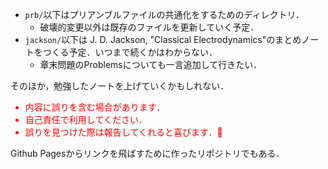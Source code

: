 - `prb/`以下はプリアンブルファイルの共通化をするためのディレクトリ．
    - 破壊的変更以外は既存のファイルを更新していく予定．
- `jackson/`以下は J. D. Jackson, "Classical Electrodynamics"のまとめノートをつくる予定．いつまで続くかはわからない．
    - 章末問題のProblemsについても一言追加して行きたい．

そのほか，勉強したノートを上げていくかもしれない．


<span style="color: red;">
<ul>
<li>内容に誤りを含む場合があります．  </li>
<li>自己責任で利用してください．</li>
<li>誤りを見つけた際は報告してくれると喜びます．🙏</li>
</ul>
</span>


Github Pagesからリンクを飛ばすために作ったリポジトリでもある．
